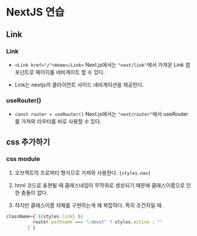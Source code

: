 # NextJS 연습

## Link

### Link

- `<Link href="/">Home</Link>`
  Next.js에서는 `"next/link"`에서 가져온 Link 컴포넌트로 페이지를 네비게이트 할 수 있다.

- Link는 nextjs의 클라이언트 사이드 네비게이션을 제공한다.

### useRouter()

- `const router = useRouter()`
  Next.js에서는 `"next/router"`에서 useRouter를 가져와 라우터를 바로 사용할 수 있다.

## css 추가하기

### css module

1. 오브젝트의 프로퍼티 형식으로 가져와 사용한다.
   `{styles.nav}`

2. html 코드로 표현될 때 클래스네임이 무작위로 생성되기 때문에 클래스이름으로 인한 충돌이 없다.

3. 하지만 클래스이름 자체를 구현하는게 꽤 복잡하다. 특히 조건자일 때.

```js
className={`${styles.link} ${
          router.pathname === "/about" ? styles.active : ""
        }`}
```
